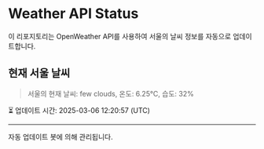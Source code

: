 
# Weather API Status

이 리포지토리는 OpenWeather API를 사용하여 서울의 날씨 정보를 자동으로 업데이트합니다.

## 현재 서울 날씨
> 서울의 현재 날씨: few clouds, 온도: 6.25°C, 습도: 32%

⏳ 업데이트 시간: 2025-03-06 12:20:57 (UTC)

---
자동 업데이트 봇에 의해 관리됩니다.
